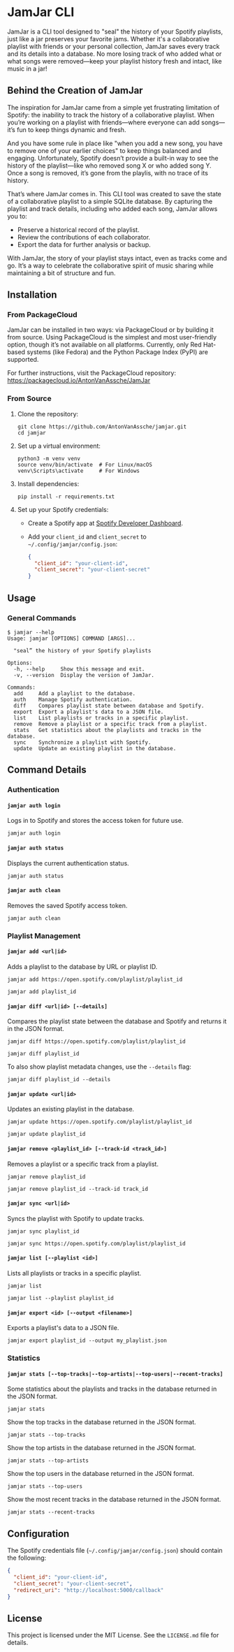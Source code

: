 # JamJar CLI

JamJar is a CLI tool designed to "seal" the history of your Spotify playlists,
just like a jar preserves your favorite jams. Whether it's a collaborative
playlist with friends or your personal collection, JamJar saves every track
and its details into a database. No more losing track of who added what or
what songs were removed—keep your playlist history fresh and intact, like
music in a jar!

## Behind the Creation of JamJar

The inspiration for JamJar came from a simple yet frustrating limitation of
Spotify: the inability to track the history of a collaborative playlist. When
you’re working on a playlist with friends—where everyone can add songs—it’s
fun to keep things dynamic and fresh.

And you have some rule in place like "when you add a new song, you have to
remove one of your earlier choices" to keep things balanced and engaging.
Unfortunately, Spotify doesn’t provide a built-in way to see the history of
the playlist—like who removed song X or who added song Y. Once a song is
removed, it’s gone from the playlis, with no trace of its history.

That’s where JamJar comes in. This CLI tool was created to save the state of a
collaborative playlist to a simple SQLite database. By capturing the playlist
and track details, including who added each song, JamJar allows you to:

- Preserve a historical record of the playlist.
- Review the contributions of each collaborator.
- Export the data for further analysis or backup.

With JamJar, the story of your playlist stays intact, even as tracks come and
go. It’s a way to celebrate the collaborative spirit of music sharing while
maintaining a bit of structure and fun.

## Installation

### From PackageCloud

JamJar can be installed in two ways: via PackageCloud or by building it from
source. Using PackageCloud is the simplest and most user-friendly option,
though it’s not available on all platforms. Currently, only Red Hat-based
systems (like Fedora) and the Python Package Index (PyPI) are supported.

For further instructions, visit the PackageCloud repository:
<https://packagecloud.io/AntonVanAssche/JamJar>

### From Source

1. Clone the repository:

   ```console
   git clone https://github.com/AntonVanAssche/jamjar.git
   cd jamjar
   ```

2. Set up a virtual environment:

   ```console
   python3 -m venv venv
   source venv/bin/activate  # For Linux/macOS
   venv\Scripts\activate     # For Windows
   ```

3. Install dependencies:

   ```console
   pip install -r requirements.txt
   ```

4. Set up your Spotify credentials:
   - Create a Spotify app at [Spotify Developer Dashboard](https://developer.spotify.com/dashboard/).
   - Add your `client_id` and `client_secret` to `~/.config/jamjar/config.json`:

     ```json
     {
       "client_id": "your-client-id",
       "client_secret": "your-client-secret"
     }
     ```

## Usage

### General Commands

```console
$ jamjar --help
Usage: jamjar [OPTIONS] COMMAND [ARGS]...

  "seal” the history of your Spotify playlists

Options:
  -h, --help     Show this message and exit.
  -v, --version  Display the version of JamJar.

Commands:
  add     Add a playlist to the database.
  auth    Manage Spotify authentication.
  diff    Compares playlist state between database and Spotify.
  export  Export a playlist's data to a JSON file.
  list    List playlists or tracks in a specific playlist.
  remove  Remove a playlist or a specific track from a playlist.
  stats   Get statistics about the playlists and tracks in the database.
  sync    Synchronize a playlist with Spotify.
  update  Update an existing playlist in the database.
```

## Command Details

### Authentication

#### `jamjar auth login`

Logs in to Spotify and stores the access token for future use.

```console
jamjar auth login
```

#### `jamjar auth status`

Displays the current authentication status.

```console
jamjar auth status
```

#### `jamjar auth clean`

Removes the saved Spotify access token.

```console
jamjar auth clean
```

### Playlist Management

#### `jamjar add <url|id>`

Adds a playlist to the database by URL or playlist ID.

```console
jamjar add https://open.spotify.com/playlist/playlist_id
```

```console
jamjar add playlist_id
```

#### `jamjar diff <url|id> [--details]`

Compares the playlist state between the database and Spotify and returns
it in the JSON format.

```console
jamjar diff https://open.spotify.com/playlist/playlist_id
```

```console
jamjar diff playlist_id
```

To also show playlist metadata changes, use the `--details` flag:

```console
jamjar diff playlist_id --details
```

#### `jamjar update <url|id>`

Updates an existing playlist in the database.

```console
jamjar update https://open.spotify.com/playlist/playlist_id
```

```console
jamjar update playlist_id
```

#### `jamjar remove <playlist_id> [--track-id <track_id>]`

Removes a playlist or a specific track from a playlist.

```console
jamjar remove playlist_id
```

```console
jamjar remove playlist_id --track-id track_id
```

#### `jamjar sync <url|id>`

Syncs the playlist with Spotify to update tracks.

```console
jamjar sync playlist_id
```

```console
jamjar sync https://open.spotify.com/playlist/playlist_id
```

#### `jamjar list [--playlist <id>]`

Lists all playlists or tracks in a specific playlist.

```console
jamjar list
```

```console
jamjar list --playlist playlist_id
```

#### `jamjar export <id> [--output <filename>]`

Exports a playlist's data to a JSON file.

```console
jamjar export playlist_id --output my_playlist.json
```

### Statistics

#### `jamjar stats [--top-tracks|--top-artists|--top-users|--recent-tracks]`

Some statistics about the playlists and tracks in the database
returned in the JSON format.

```console
jamjar stats
```

Show the top tracks in the database returned in the JSON format.

```console
jamjar stats --top-tracks
```

Show the top artists in the database returned in the JSON format.

```console
jamjar stats --top-artists
```

Show the top users in the database returned in the JSON format.

```console
jamjar stats --top-users
```

Show the most recent tracks in the database returned in the JSON format.

```console
jamjar stats --recent-tracks
```

## Configuration

The Spotify credentials file (`~/.config/jamjar/config.json`) should contain the following:

```json
{
  "client_id": "your-client-id",
  "client_secret": "your-client-secret",
  "redirect_uri": "http://localhost:5000/callback"
}
```

## License

This project is licensed under the MIT License. See the `LICENSE.md` file for details.
